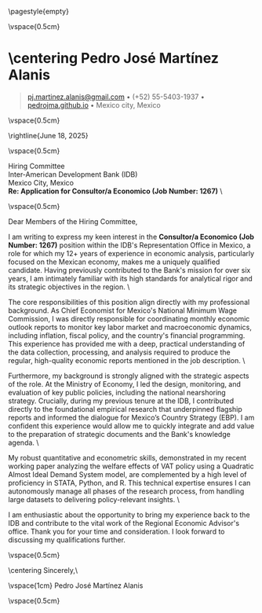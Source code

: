 
\pagestyle{empty}

\vspace{0.5cm}

\centering Pedro José Martínez Alanis
============

> [pj.martinez.alanis@gmail.com](mailto:pj.martinez.alanis@gmail.com) • (+52) 55-5403-1937 • [pedrojma.github.io](https://pedrojma.github.io/) • Mexico city, Mexico 

\vspace{0.5cm}

\rightline{June 18, 2025}

\vspace{0.5cm}

Hiring Committee \
Inter-American Development Bank (IDB) \
Mexico City, Mexico \
**Re: Application for Consultor/a Economico (Job Number: 1267)** \

\vspace{0.5cm}

Dear Members of the Hiring Committee,

I am writing to express my keen interest in the **Consultor/a Economico (Job Number: 1267)** position within the IDB's Representation Office in Mexico, a role for which my 12+ years of experience in economic analysis, particularly focused on the Mexican economy, makes me a uniquely qualified candidate. Having previously contributed to the Bank's mission for over six years, I am intimately familiar with its high standards for analytical rigor and its strategic objectives in the region. \

The core responsibilities of this position align directly with my professional background. As Chief Economist for Mexico's National Minimum Wage Commission, I was directly responsible for coordinating monthly economic outlook reports to monitor key labor market and macroeconomic dynamics, including inflation, fiscal policy, and the country's financial programming. This experience has provided me with a deep, practical understanding of the data collection, processing, and analysis required to produce the regular, high-quality economic reports mentioned in the job description. \

Furthermore, my background is strongly aligned with the strategic aspects of the role. At the Ministry of Economy, I led the design, monitoring, and evaluation of key public policies, including the national nearshoring strategy. Crucially, during my previous tenure at the IDB, I contributed directly to the foundational empirical research that underpinned flagship reports and informed the dialogue for Mexico’s Country Strategy (EBP). I am confident this experience would allow me to quickly integrate and add value to the preparation of strategic documents and the Bank's knowledge agenda. \

My robust quantitative and econometric skills, demonstrated in my recent working paper analyzing the welfare effects of VAT policy using a Quadratic Almost Ideal Demand System model, are complemented by a high level of proficiency in STATA, Python, and R. This technical expertise ensures I can autonomously manage all phases of the research process, from handling large datasets to delivering policy-relevant insights. \

I am enthusiastic about the opportunity to bring my experience back to the IDB and contribute to the vital work of the Regional Economic Advisor's office. Thank you for your time and consideration. I look forward to discussing my qualifications further.

\vspace{0.5cm}

\centering Sincerely,\

\vspace{1cm}
Pedro José Martínez Alanis

\vspace{0.5cm}
